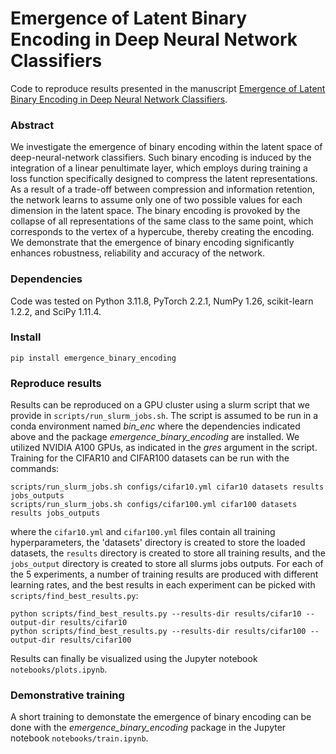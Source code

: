 # Emergence of Latent Binary Encoding in Deep Neural Network Classifiers
Code to reproduce results presented in the manuscript [Emergence of Latent Binary Encoding in Deep Neural Network Classifiers](https://arxiv.org/abs/2310.08224).

### Abstract
We investigate the emergence of binary encoding within the latent space of deep-neural-network classifiers.
Such binary encoding is induced by the integration of a linear penultimate layer, which employs during training a loss function specifically designed to compress the latent representations. 
As a result of a trade-off between compression and information retention, the network learns to assume only one of two possible values for each dimension in the latent space.
The binary encoding is provoked by the collapse of all representations of the same class to the same point, which corresponds to the vertex of a hypercube, thereby creating the encoding.
We demonstrate that the emergence of binary encoding significantly enhances robustness, reliability and accuracy of the network.

### Dependencies 
Code was tested on Python 3.11.8, PyTorch 2.2.1, NumPy 1.26, scikit-learn 1.2.2, and SciPy 1.11.4.

### Install
```
pip install emergence_binary_encoding
```

### Reproduce results 
Results can be reproduced on a GPU cluster using a slurm script that we provide in `scripts/run_slurm_jobs.sh`. The script is assumed to be run in a conda environment named _bin_enc_ where the dependencies indicated above and the package _emergence_binary_encoding_ are installed. We utilized NVIDIA A100 GPUs, as indicated in the _gres_ argument in the script. Training for the CIFAR10 and CIFAR100 datasets can be run with the commands:

```
scripts/run_slurm_jobs.sh configs/cifar10.yml cifar10 datasets results jobs_outputs
scripts/run_slurm_jobs.sh configs/cifar100.yml cifar100 datasets results jobs_outputs
```

where the `cifar10.yml` and `cifar100.yml` files contain all training hyperparameters, the 'datasets' directory is created to store the loaded datasets, the `results` directory is created to store all training results, and the `jobs_output` directory is created to store all slurms jobs outputs. 
For each of the 5 experiments, a number of training results are produced with different learning rates, and the best results in each experiment can be picked with `scripts/find_best_results.py`:

```
python scripts/find_best_results.py --results-dir results/cifar10 --output-dir results/cifar10
python scripts/find_best_results.py --results-dir results/cifar100 --output-dir results/cifar100
```

Results can finally be visualized using the Jupyter notebook `notebooks/plots.ipynb`.

### Demonstrative training
A short training to demonstate the emergence of binary encoding can be done with the _emergence_binary_encoding_ package in the Jupyter notebook `notebooks/train.ipynb`.

